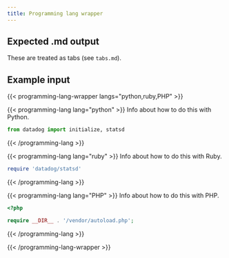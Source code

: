 ```yaml
---
title: Programming lang wrapper
---
```


## Expected .md output

These are treated as tabs (see `tabs.md`).

## Example input

{{< programming-lang-wrapper langs="python,ruby,PHP" >}}

{{< programming-lang lang="python" >}}
Info about how to do this with Python.
 ```python
from datadog import initialize, statsd
```
{{< /programming-lang >}}

{{< programming-lang lang="ruby" >}}
Info about how to do this with Ruby.
 ```ruby
require 'datadog/statsd'
```
{{< /programming-lang >}}

{{< programming-lang lang="PHP" >}}
Info about how to do this with PHP.
 ```php
<?php

require __DIR__ . '/vendor/autoload.php';
```
{{< /programming-lang >}}

{{< /programming-lang-wrapper >}}